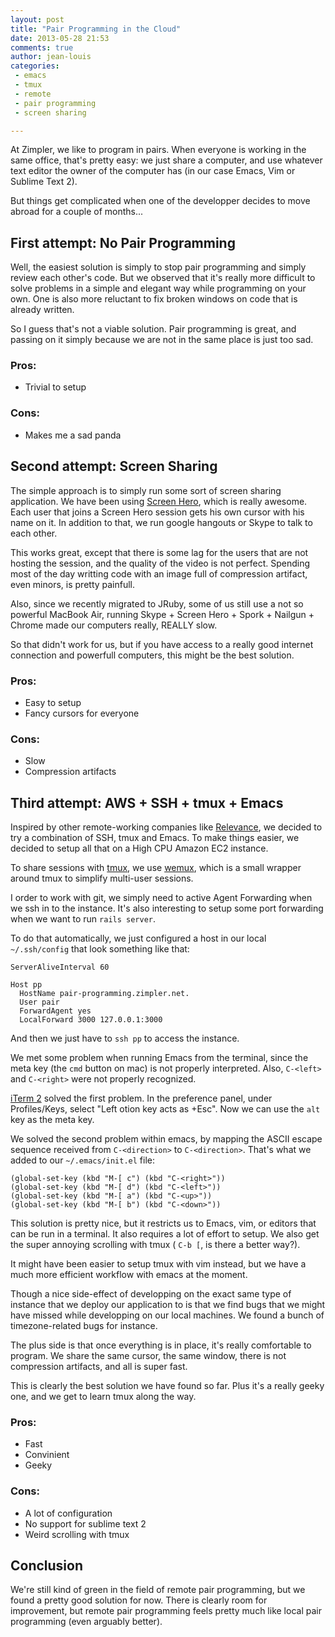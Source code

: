 ```yaml
---
layout: post
title: "Pair Programming in the Cloud"
date: 2013-05-28 21:53
comments: true
author: jean-louis
categories:
 - emacs
 - tmux
 - remote
 - pair programming
 - screen sharing

---
```


At Zimpler, we like to program in pairs. When everyone is working in
the same office, that's pretty easy: we just share a computer, and use
whatever text editor the owner of the computer has (in our case
Emacs, Vim or Sublime Text 2).

But things get complicated when one of the developper decides to move
abroad for a couple of months...

<!-- more -->

## First attempt: No Pair Programming

Well, the easiest solution is simply to stop pair programming and
simply review each other's code. But we observed that it's really more
difficult to solve problems in a simple and elegant way while
programming on your own. One is also more reluctant to fix broken
windows on code that is already written.

So I guess that's not a viable solution. Pair programming is great,
and passing on it simply because we are not in the same place is just
too sad.

### Pros:

- Trivial to setup

### Cons:

- Makes me a sad panda

## Second attempt: Screen Sharing

The simple approach is to simply run some sort of screen
sharing application. We have been using
[Screen Hero](http://screenhero.com/), which is really awesome. Each
user that joins a Screen Hero session gets his own cursor with his
name on it. In addition to that, we run google hangouts or Skype to
talk to each other.

This works great, except that there is some lag for the users that are
not hosting the session, and the quality of the video is not perfect.
Spending most of the day writting code with an image full of
compression artifact, even minors, is pretty painfull.

Also, since we recently migrated to JRuby, some of us still use a
not so powerful MacBook Air, running Skype + Screen Hero + Spork +
Nailgun + Chrome made our computers really, REALLY slow.

So that didn't work for us, but if you have access to a really good
internet connection and powerfull computers, this might be the best
solution.

### Pros:
 - Easy to setup
 - Fancy cursors for everyone

### Cons:
 - Slow
 - Compression artifacts

## Third attempt: AWS + SSH + tmux + Emacs

Inspired by other remote-working companies like
[Relevance](http://thinkrelevance.com/), we decided to try a
combination of SSH, tmux and Emacs. To make things easier, we decided
to setup all that on a High CPU Amazon EC2 instance.

To share sessions with [tmux](http://tmux.sourceforge.net/), we use
[wemux](https://github.com/zolrath/wemux), which is a small wrapper
around tmux to simplify multi-user sessions.

I order to work with git, we simply need to active Agent Forwarding
when we ssh in to the instance. It's also interesting to setup some
port forwarding when we want to run `rails server`.

To do that automatically, we just configured a host in our local
`~/.ssh/config` that look something like that:

```
ServerAliveInterval 60

Host pp
  HostName pair-programming.zimpler.net.
  User pair
  ForwardAgent yes
  LocalForward 3000 127.0.0.1:3000

```

And then we just have to `ssh pp` to access the instance.

We met some problem when running Emacs from the terminal, since the
meta key (the `cmd` button on mac) is not properly interpreted. Also,
`C-<left>` and `C-<right>` were not properly recognized.

[iTerm 2](http://www.iterm2.com/#/section/home) solved the first
problem. In the preference panel, under Profiles/Keys, select "Left
otion key acts as +Esc". Now we can use the `alt` key as the meta key.

We solved the second problem within emacs, by mapping the ASCII escape
sequence received from `C-<direction>` to `C-<direction>`. That's what
we added to our `~/.emacs/init.el` file:

```
(global-set-key (kbd "M-[ c") (kbd "C-<right>"))
(global-set-key (kbd "M-[ d") (kbd "C-<left>"))
(global-set-key (kbd "M-[ a") (kbd "C-<up>"))
(global-set-key (kbd "M-[ b") (kbd "C-<down>"))
```

This solution is pretty nice, but it restricts us to Emacs, vim, or
editors that can be run in a terminal. It also requires a lot of
effort to setup. We also get the super annoying scrolling with tmux
( `C-b [`, is there a better way?).

It might have been easier to setup tmux with vim instead, but we have
a much more efficient workflow with emacs at the moment.

Though a nice side-effect of developping on the exact same type of
instance that we deploy our application to is that we find bugs that
we might have missed while developping on our local machines. We found
a bunch of timezone-related bugs for instance.

The plus side is that once everything is in place, it's really
comfortable to program. We share the same cursor, the same window,
there is not compression artifacts, and all is super fast.


This is clearly the best solution we have found so far. Plus it's a
really geeky one, and we get to learn tmux along the way.

### Pros:
 - Fast
 - Convinient
 - Geeky

### Cons:
 - A lot of configuration
 - No support for sublime text 2
 - Weird scrolling with tmux

## Conclusion

We're still kind of green in the field of remote pair programming, but
we found a pretty good solution for now. There is clearly room for
improvement, but remote pair programming feels pretty much like local
pair programming (even arguably better).
